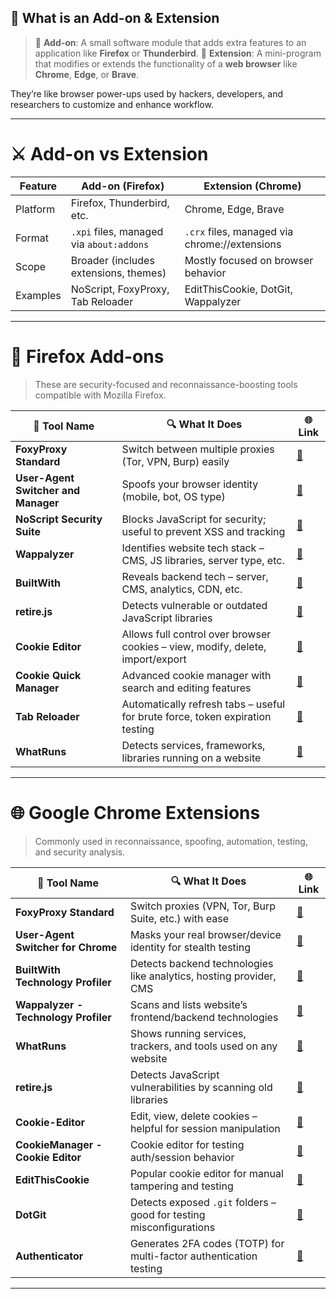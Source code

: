 
## 📌 What is an Add-on & Extension 

> 🔧 **Add-on**: A small software module that adds extra features to an application like **Firefox** or **Thunderbird**.
> 🧩 **Extension**: A mini-program that modifies or extends the functionality of a **web browser** like **Chrome**, **Edge**, or **Brave**.

They’re like browser power-ups used by hackers, developers, and researchers to customize and enhance workflow.

---

# ⚔️ Add-on vs Extension

| Feature  | Add-on (Firefox)                         | Extension (Chrome)                            |
| -------- | ---------------------------------------- | --------------------------------------------- |
| Platform | Firefox, Thunderbird, etc.               | Chrome, Edge, Brave                           |
| Format   | `.xpi` files, managed via `about:addons` | `.crx` files, managed via chrome://extensions |
| Scope    | Broader (includes extensions, themes)    | Mostly focused on browser behavior            |
| Examples | NoScript, FoxyProxy, Tab Reloader        | EditThisCookie, DotGit, Wappalyzer            |

---

# 🦊 Firefox Add-ons

> These are security-focused and reconnaissance-boosting tools compatible with Mozilla Firefox.

| 🔧 Tool Name                        | 🔍 What It Does                                                                | 🌐 Link                                                                          |
| ----------------------------------- | ------------------------------------------------------------------------------ | -------------------------------------------------------------------------------- |
| **FoxyProxy Standard**              | Switch between multiple proxies (Tor, VPN, Burp) easily                        | [🔗](https://addons.mozilla.org/en-US/firefox/addon/foxyproxy-standard/)         |
| **User-Agent Switcher and Manager** | Spoofs your browser identity (mobile, bot, OS type)                            | [🔗](https://addons.mozilla.org/en-US/firefox/addon/user-agent-string-switcher/) |
| **NoScript Security Suite**         | Blocks JavaScript for security; useful to prevent XSS and tracking             | [🔗](https://addons.mozilla.org/en-US/firefox/addon/noscript/)                   |
| **Wappalyzer**                      | Identifies website tech stack – CMS, JS libraries, server type, etc.           | [🔗](https://addons.mozilla.org/en-US/firefox/addon/wappalyzer/)                 |
| **BuiltWith**                       | Reveals backend tech – server, CMS, analytics, CDN, etc.                       | [🔗](https://addons.mozilla.org/en-US/firefox/addon/builtwith/)                  |
| **retire.js**                       | Detects vulnerable or outdated JavaScript libraries                            | [🔗](https://addons.mozilla.org/en-US/firefox/addon/retire-js/)                  |
| **Cookie Editor**                   | Allows full control over browser cookies – view, modify, delete, import/export | [🔗](https://addons.mozilla.org/en-US/firefox/addon/cookie-editor/)              |
| **Cookie Quick Manager**            | Advanced cookie manager with search and editing features                       | [🔗](https://addons.mozilla.org/en-US/firefox/addon/cookie-quick-manager/)       |
| **Tab Reloader**                    | Automatically refresh tabs – useful for brute force, token expiration testing  | [🔗](https://addons.mozilla.org/en-US/firefox/addon/tab-reloader/)               |
| **WhatRuns**                        | Detects services, frameworks, libraries running on a website                   | [🔗](https://addons.mozilla.org/en-US/firefox/addon/whatruns/)                   |

---

# 🌐 Google Chrome Extensions

> Commonly used in reconnaissance, spoofing, automation, testing, and security analysis.

| 🔧 Tool Name                         | 🔍 What It Does                                                     | 🌐 Link                                                                                                     |
| ------------------------------------ | ------------------------------------------------------------------- | ----------------------------------------------------------------------------------------------------------- |
| **FoxyProxy Standard**               | Switch proxies (VPN, Tor, Burp Suite, etc.) with ease               | [🔗](https://chrome.google.com/webstore/detail/foxyproxy-standard/gcknhkkoolaabfmlnjonogaaifnjlfnp)         |
| **User-Agent Switcher for Chrome**   | Masks your real browser/device identity for stealth testing         | [🔗](https://chrome.google.com/webstore/detail/user-agent-switcher-for-c/djflhoibgkdhkhhcedjiklpkjnoahfmg)  |
| **BuiltWith Technology Profiler**    | Detects backend technologies like analytics, hosting provider, CMS  | [🔗](https://chrome.google.com/webstore/detail/builtwith-technology-profi/dapjbgojfbmdkmidligmnfgbklfepjgd) |
| **Wappalyzer - Technology Profiler** | Scans and lists website’s frontend/backend technologies             | [🔗](https://chrome.google.com/webstore/detail/wappalyzer-technology-pro/gppongmhjkpfnbhagpmjfkannfbllamg)  |
| **WhatRuns**                         | Shows running services, trackers, and tools used on any website     | [🔗](https://chrome.google.com/webstore/detail/whatruns/gebbhagfogifgggkldgodflihgfeippi)                   |
| **retire.js**                        | Detects JavaScript vulnerabilities by scanning old libraries        | [🔗](https://chrome.google.com/webstore/detail/retirejs/mdmkkicfmmkgmpkmkdikhlbggogpicma)                   |
| **Cookie-Editor**                    | Edit, view, delete cookies – helpful for session manipulation       | [🔗](https://chrome.google.com/webstore/detail/cookie-editor/fngmhnnpilhplaeedifhccceomclgfbg)              |
| **CookieManager - Cookie Editor**    | Cookie editor for testing auth/session behavior                     | [🔗](https://chrome.google.com/webstore/detail/cookiemanager-cookie-edi/hdhgnonogecoiohjekkjdeggpgngfblk)   |
| **EditThisCookie**                   | Popular cookie editor for manual tampering and testing              | [🔗](https://chrome.google.com/webstore/detail/editthiscookie/fngmhnnpilhplaeedifhccceomclgfbg)             |
| **DotGit**                           | Detects exposed `.git` folders – good for testing misconfigurations | [🔗](https://chrome.google.com/webstore/detail/dotgit/pampamgbgcejnphgehgndkhkielgfkie)                     |
| **Authenticator**                    | Generates 2FA codes (TOTP) for multi-factor authentication testing  | [🔗](https://chrome.google.com/webstore/detail/authenticator/bhghoamapcdpbohphigoooaddinpkbai)              |

---

